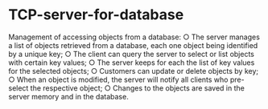 # TCP-server-for-database

Management of accessing objects from a database:
  ○ The server manages a list of objects retrieved from a database, each one
object being identified by a unique key;
   ○ The client can query the server to select or list objects with
certain key values;
  ○ The server keeps for each the list of key values for the selected objects;
  ○ Customers can update or delete objects by key;
  ○ When an object is modified, the server will notify all clients who pre-select the respective object;
  ○ Changes to the objects are saved in the server memory and in the database.
